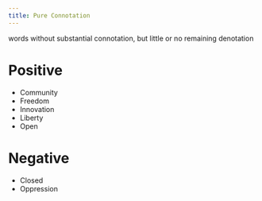 ```yaml
---
title: Pure Connotation
---
```


words without substantial connotation, but little or no remaining denotation

# Positive

- Community
- Freedom
- Innovation
- Liberty
- Open

# Negative

- Closed
- Oppression
